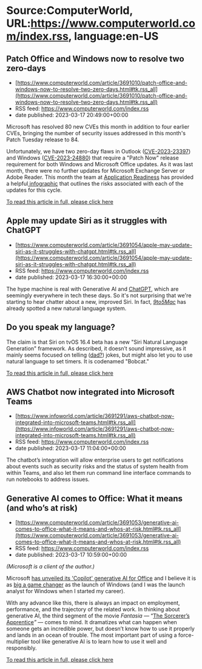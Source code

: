 # Source:ComputerWorld, URL:https://www.computerworld.com/index.rss, language:en-US

## Patch Office and Windows now to resolve two zero-days
 - [https://www.computerworld.com/article/3691010/patch-office-and-windows-now-to-resolve-two-zero-days.html#tk.rss_all](https://www.computerworld.com/article/3691010/patch-office-and-windows-now-to-resolve-two-zero-days.html#tk.rss_all)
 - RSS feed: https://www.computerworld.com/index.rss
 - date published: 2023-03-17 20:49:00+00:00

<article>
	<section class="page">
<p>Microsoft has resolved 80 new CVEs this month in addition to four earlier CVEs, bringing the number of security issues addressed in this month's Patch Tuesday release to 84. </p><p>Unfortunately, we have two zero-day flaws in Outlook (<a href="https://msrc.microsoft.com/update-guide/vulnerability/CVE-2023-23397" rel="noopener nofollow" target="_blank">CVE-2023-23397</a>) and Windows (<a href="https://msrc.microsoft.com/update-guide/vulnerability/CVE-2023-24880" rel="noopener nofollow" target="_blank">CVE-2023-24880</a>) that require a "Patch Now" release requirement for both Windows and Microsoft Office updates. As it was last month, there were no further updates for Microsoft Exchange Server or Adobe Reader. This month the team at <a href="https://applicationreadiness.com/" rel="noopener nofollow" target="_blank">Application Readiness</a> has provided a helpful<a href="https://applicationreadiness.com/assurance-security-dashboard-march-2023/" rel="nofollow"> infographic</a> that outlines the risks associated with each of the updates for this cycle.</p><p class="jumpTag"><a href="https://www.computerworld.com/article/3691010/patch-office-and-windows-now-to-resolve-two-zero-days.html#jump">To read this article in full, please click here</a></p></section></article>

## Apple may update Siri as it struggles with ChatGPT
 - [https://www.computerworld.com/article/3691054/apple-may-update-siri-as-it-struggles-with-chatgpt.html#tk.rss_all](https://www.computerworld.com/article/3691054/apple-may-update-siri-as-it-struggles-with-chatgpt.html#tk.rss_all)
 - RSS feed: https://www.computerworld.com/index.rss
 - date published: 2023-03-17 16:30:00+00:00

<article>
	<section class="page">
<p>The hype machine is real with Generative AI and <a href="https://openai.com/" rel="nofollow noopener" target="_blank">ChatGPT</a>, which are seemingly everywhere in tech these days. So it's not surprising that we're starting to hear chatter about a new, improved Siri. In fact, <em><a href="https://9to5mac.com/2023/03/16/apple-testing-siri-natural-language-generating-chatgpt/" rel="nofollow noopener" target="_blank">9to5Mac</a></em> has already spotted a new natural language system.</p><h2><strong>Do you speak my language?</strong></h2>
<p>The claim is that Siri on tvOS 16.4 beta has a new "Siri Natural Language Generation" framework. As described, it doesn’t sound impressive, as it mainly seems focused on telling (<a href="https://www.applemust.com/101-funny-things-to-ask-siri/" rel="nofollow noopener" target="_blank">dad?</a>) jokes, but might also let you to use natural language to set timers. It is codenamed "Bobcat."</p><p class="jumpTag"><a href="https://www.computerworld.com/article/3691054/apple-may-update-siri-as-it-struggles-with-chatgpt.html#jump">To read this article in full, please click here</a></p></section></article>

## AWS Chatbot now integrated into Microsoft Teams
 - [https://www.infoworld.com/article/3691291/aws-chatbot-now-integrated-into-microsoft-teams.html#tk.rss_all](https://www.infoworld.com/article/3691291/aws-chatbot-now-integrated-into-microsoft-teams.html#tk.rss_all)
 - RSS feed: https://www.computerworld.com/index.rss
 - date published: 2023-03-17 11:04:00+00:00

The chatbot’s integration will allow enterprise users to get notifications about events such as security risks and the status of system health from within Teams, and also let them run command line interface commands to run notebooks to address issues.

## Generative AI comes to Office: What it means (and who’s at risk)
 - [https://www.computerworld.com/article/3691053/generative-ai-comes-to-office-what-it-means-and-whos-at-risk.html#tk.rss_all](https://www.computerworld.com/article/3691053/generative-ai-comes-to-office-what-it-means-and-whos-at-risk.html#tk.rss_all)
 - RSS feed: https://www.computerworld.com/index.rss
 - date published: 2023-03-17 10:59:00+00:00

<article>
	<section class="page">
<p><em>(Microsoft is a client of the author.)</em></p><p>Microsoft <a href="https://blogs.microsoft.com/blog/2023/03/06/introducing-microsoft-dynamics-365-copilot/" rel="nofollow noopener" target="_blank">has unveiled its 'Copilot' generative AI for Office</a> and I believe it is as <a href="https://www.computerworld.com/article/3691109/microsoft-365-copilot-chatbot-is-the-ai-based-future-of-work.html">big a game changer</a> as the launch of Windows (and I was the launch analyst for Windows when I started my career).</p><p>With any advance like this, there is always an impact on employment, performance, and the trajectory of the related work. In thinking about generative AI, the third segment of the movie <em>Fantasia — </em>“<a href="https://disney.fandom.com/wiki/The_Sorcerer%27s_Apprentice" rel="nofollow noopener" target="_blank">The Sorcerer’s Apprentice</a><em>”</em> — comes to mind. It dramatizes what can happen when someone gets an incredible power, but doesn’t know how to use it properly and lands in an ocean of trouble. The most important part of using a force-multiplier tool like generative AI is to learn how to use it well and responsibly.</p><p class="jumpTag"><a href="https://www.computerworld.com/article/3691053/generative-ai-comes-to-office-what-it-means-and-whos-at-risk.html#jump">To read this article in full, please click here</a></p></section></article>

